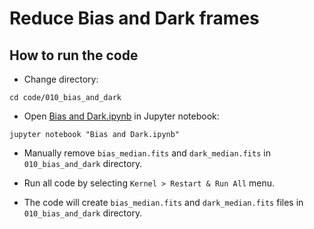 # Reduce Bias and Dark frames

## How to run the code

* Change directory:

```
cd code/010_bias_and_dark
```

* Open [Bias and Dark.ipynb](Bias%20and%20Dark.ipynb) in Jupyter notebook:

```
jupyter notebook "Bias and Dark.ipynb"
```

* Manually remove `bias_median.fits` and `dark_median.fits` in `010_bias_and_dark` directory.

* Run all code by selecting `Kernel > Restart & Run All` menu.

* The code will create `bias_median.fits` and `dark_median.fits` files in `010_bias_and_dark` directory.
